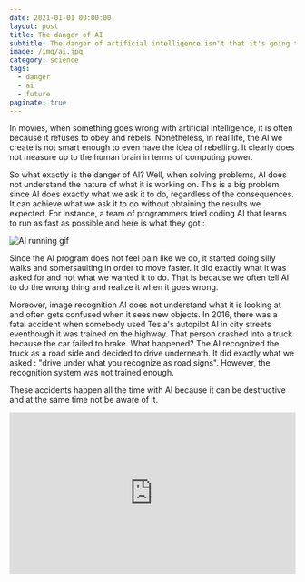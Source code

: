 ```yaml
---
date: 2021-01-01 00:00:00
layout: post
title: The danger of AI
subtitle: The danger of artificial intelligence isn't that it's going to rebel against us.
image: /img/ai.jpg
category: science
tags:
  - danger
  - ai
  - future
paginate: true
---
```


In movies, when something goes wrong with artificial intelligence, it is often because it refuses to obey and rebels. Nonetheless, in real life, the AI we create is not smart enough to even have the idea of rebelling. It clearly does not measure up to the human brain in terms of computing power.

So what exactly is the danger of AI?  Well, when solving problems, AI does not understand the nature of what it is working on. 
This is a big problem since AI does exactly what we ask it to do, regardless of the consequences. It can achieve what we ask it to do without obtaining the results we expected. For instance, a team of programmers tried coding AI that learns to run as fast as possible and here is what they got :

![AI running gif](/img/ai-running.gif)

Since the AI program does not feel pain like we do, it started doing silly walks and somersaulting in order to move faster. It did exactly what it was asked for and not what we wanted it to do. That is because we often tell AI to do the wrong thing and realize it when it goes wrong. 

Moreover, image recognition AI does not understand what it is looking at and often gets confused when it sees new objects. In 2016, there was a fatal accident when somebody used Tesla's autopilot AI in city streets eventhough it was trained on the highway. That person crashed into a truck because the car failed to brake. What happened? The AI recognized the truck as a road side and decided to drive underneath. It did exactly what we asked : "drive under what you recognize as road signs". However, the recognition system was not trained enough.

These accidents happen all the time with AI because it can be destructive and at the same time not be aware of it.  

<div style="max-width:854px"><div style="position:relative;height:0;padding-bottom:56.25%"><iframe src="https://embed.ted.com/talks/janelle_shane_the_danger_of_ai_is_weirder_than_you_think" width="854" height="480" style="position:absolute;left:0;top:0;width:100%;height:100%" frameborder="0" scrolling="no" allowfullscreen></iframe></div></div>